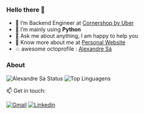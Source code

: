 ### Hello there 👋

- 👷 I’m Backend Engineer at <a target="_blank" href="https://cornershopapp.com">Cornershop by Uber</a>
- 🌱 I’m mainly using **Python**
- 💬 Ask me about anything, I am happy to help you
- 👨 Know more about me at [Personal Website](https://www.alexandrersa.eti.br) 
- :boom: awesome octoprofile : [Alexandre Sá](https://octoprofile.vercel.app/user?id=alexandrersa)

### About

![Alexandre Sá Status](https://github-readme-stats.vercel.app/api?username=alexandrersa&show_icons=true&theme=tokyonight)
![Top Linguagens](https://github-readme-stats.vercel.app/api/top-langs/?username=alexandrersa&layout=compact)
<br />

📫 Get in touch:

[![Gmail](https://img.shields.io/badge/-Gmail-c14438?style=for-the-badge&logo=Gmail&logoColor=white&link=mailto:aleh.ufs@gmail.com)](mailto:aleh.ufs@gmail.com)
[![Linkedin](https://img.shields.io/badge/LinkedIn-blue?style=for-the-badge&logo=Linkedin)](https://www.linkedin.com/in/alexandrersa/)
